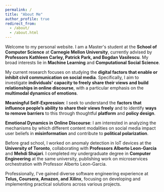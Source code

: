 ```yaml
---
permalink: /
title: "About Me"
author_profile: true
redirect_from: 
  - /about/
  - /about.html
---
```


Welcome to my personal website. I am a Master's student at the **School of Computer Science** at **Carnegie Mellon University**, currently advised by **Professors Kathleen Carley, Patrick Park, and Bogdan Vasilescu**. My broad interests lie in **Machine Learning** and **Computational Social Science**.

My current research focuses on studying the **digital factors that enable or inhibit civil communication on social media**. Specifically, I aim to investigate **individuals' capacity to freely share their views and build relationships in online discourse**, with a particular emphasis on the **multimodal dynamics of emotions**.

**Meaningful Self-Expression**: I seek to understand the **factors that influence people’s ability to share their views freely** and to identify **ways to remove barriers** to this through thoughtful **platform** and **policy design**.

**Emotional Dynamics in Online Discourse**: I am interested in analyzing the mechanisms by which different content modalities on social media impact user beliefs in **misinformation** and contribute to **political polarization**.

Before grad school, I worked on anomaly detection in IoT devices at the **University of Toronto**, collaborating with **Professors Alberto Leon-Garcia** and **Mehdi Shajari**. I completed my undergraduate degree in **Computer Engineering** at the same university, publishing work on microservices orchestration with Professor Alberto Leon-Garcia.

Professionally, I've gained diverse software engineering experience at **Telus, Coursera, Amazon, and Xilinx**, focusing on developing and implementing practical solutions across various projects.
